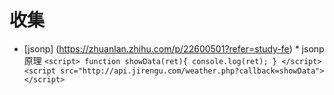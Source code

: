 # 收集

* [jsonp] (https://zhuanlan.zhihu.com/p/22600501?refer=study-fe)
        * jsonp原理
        ```
        <script>
            function showData(ret){
                console.log(ret);
            }
        </script>
        <script src="http://api.jirengu.com/weather.php?callback=showData"></script>
        ```

